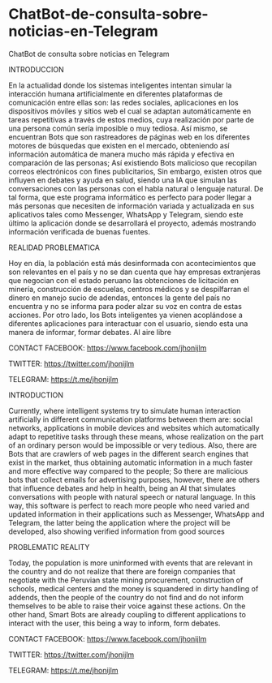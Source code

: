 # ChatBot-de-consulta-sobre-noticias-en-Telegram
ChatBot de consulta sobre noticias en Telegram

INTRODUCCION

En la actualidad donde los sistemas inteligentes intentan simular la interacción humana artificialmente en diferentes plataformas de comunicación entre ellas son: las redes sociales, aplicaciones en los dispositivos móviles y sitios web el cual se adaptan automáticamente en tareas repetitivas a través de estos medios, cuya realización por parte de una persona común sería imposible o muy tediosa.
Así mismo, se encuentran Bots que son rastreadores de páginas web en los diferentes motores de búsquedas que existen en el mercado, obteniendo así información automática de manera mucho más rápida y efectiva en comparación de las personas; Así existiendo Bots malicioso que recopilan correos electrónicos con fines publicitarios, Sin embargo, existen otros que influyen en debates y ayuda en salud, siendo una IA que simulan las conversaciones con las personas con el habla natural o lenguaje natural.
De tal forma, que este programa informático es perfecto para poder llegar a más personas que necesiten de información variada y actualizada en sus aplicativos tales como Messenger, WhatsApp y Telegram, siendo este último la aplicación donde se desarrollará el proyecto, además mostrando información verificada de buenas fuentes.

REALIDAD PROBLEMATICA

Hoy en día, la población está más desinformada con acontecimientos que son relevantes en el país y no se dan cuenta que hay empresas extranjeras que negocian con el estado peruano las obtenciones de licitación en minería, construcción de escuelas, centros médicos y se despilfarran el dinero en manejo sucio de adendas, entonces la gente del país no encuentra y no se informa para poder alzar su voz en contra de estas acciones. 
Por otro lado, los Bots inteligentes ya vienen acoplándose a diferentes aplicaciones para interactuar con el usuario, siendo esta una manera de informar, formar debates.
Al aire libre

CONTACT
FACEBOOK: https://www.facebook.com/jhonijlm

TWITTER: https://twitter.com/jhonijlm

TELEGRAM: https://t.me/jhonijlm




INTRODUCTION

Currently, where intelligent systems try to simulate human interaction artificially in different communication platforms between them are: social networks, applications in mobile devices and websites which automatically adapt to repetitive tasks through these means, whose realization on the part of an ordinary person would be impossible or very tedious.
Also, there are Bots that are crawlers of web pages in the different search engines that exist in the market, thus obtaining automatic information in a much faster and more effective way compared to the people; So there are malicious bots that collect emails for advertising purposes, however, there are others that influence debates and help in health, being an AI that simulates conversations with people with natural speech or natural language.
In this way, this software is perfect to reach more people who need varied and updated information in their applications such as Messenger, WhatsApp and Telegram, the latter being the application where the project will be developed, also showing verified information from good sources

PROBLEMATIC REALITY

Today, the population is more uninformed with events that are relevant in the country and do not realize that there are foreign companies that negotiate with the Peruvian state mining procurement, construction of schools, medical centers and the money is squandered in dirty handling of addends, then the people of the country do not find and do not inform themselves to be able to raise their voice against these actions.
On the other hand, Smart Bots are already coupling to different applications to interact with the user, this being a way to inform, form debates.


CONTACT
FACEBOOK: https://www.facebook.com/jhonijlm

TWITTER: https://twitter.com/jhonijlm

TELEGRAM: https://t.me/jhonijlm


